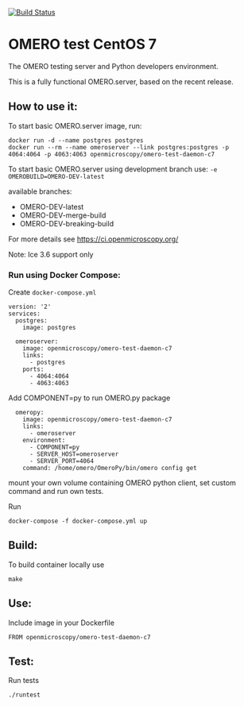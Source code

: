 [![Build Status](https://travis-ci.org/openmicroscopy/omero-test-daemon-c7-docker.svg?branch=master)](https://travis-ci.org/openmicroscopy/omero-test-daemon-c7-docker)


# OMERO test CentOS 7

The OMERO testing server and Python developers environment.

This is a fully functional OMERO.server, based on the recent release.

## How to use it:

To start basic OMERO.server image, run:

```
docker run -d --name postgres postgres
docker run --rm --name omeroserver --link postgres:postgres -p 4064:4064 -p 4063:4063 openmicroscopy/omero-test-daemon-c7
```

To start basic OMERO.server using development branch use: `-e OMEROBUILD=OMERO-DEV-latest`

available branches:

- OMERO-DEV-latest
- OMERO-DEV-merge-build
- OMERO-DEV-breaking-build

For more details see https://ci.openmicroscopy.org/

Note: Ice 3.6 support only

### Run using Docker Compose:


Create `docker-compose.yml`

```
version: '2'
services:
  postgres:
    image: postgres

  omeroserver:
    image: openmicroscopy/omero-test-daemon-c7
    links:
      - postgres
    ports:
      - 4064:4064
      - 4063:4063
```


Add COMPONENT=py to run OMERO.py package

```
  omeropy:
    image: openmicroscopy/omero-test-daemon-c7
    links:
      - omeroserver
    environment:
      - COMPONENT=py
      - SERVER_HOST=omeroserver
      - SERVER_PORT=4064
    command: /home/omero/OmeroPy/bin/omero config get
```

mount your own volume containing OMERO python client, set custom command and run own tests.


Run

```
docker-compose -f docker-compose.yml up
```

## Build:


To build container locally use

```
make
```

## Use:


Include image in your Dockerfile

```
FROM openmicroscopy/omero-test-daemon-c7
```

## Test:


Run tests

```
./runtest
```
